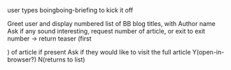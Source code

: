 


user types boingboing-briefing to kick it off

Greet user and display numbered list of BB blog titles, with Author name
Ask if any sound interesting, request number of article, or exit to exit
  number -> return teaser (first <p>) of article if present
    Ask if they would like to visit the full article
      Y(open-in-browser?)
      N(returns to list)
